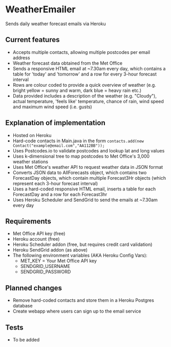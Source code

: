 # WeatherEmailer
Sends daily weather forecast emails via Heroku

## Current features
* Accepts multiple contacts, allowing multiple postcodes per email address
* Weather forecast data obtained from the Met Office
* Sends a responsive HTML email at ~7.30am every day, which contains a table for 'today' and 'tomorrow' and a row for every 3-hour forecast interval
* Rows are colour coded to provide a quick overview of weather (e.g. bright yellow = sunny and warm, dark blue = heavy rain etc.)
* Data provided includes a description of the weather (e.g. "Cloudy"), actual temperature, 'feels like' temperature, chance of rain, wind speed and maximum wind speed (i.e. gusts)

## Explanation of implementation
* Hosted on Heroku
* Hard-code contacts in Main.java in the form `contacts.add(new Contact("example@email.com","AA112BB"));`
* Uses Postcodes.io to validate postcodes and lookup lat and long values
* Uses k-dimensional tree to map postcodes to Met Office's 3,000 weather stations
* Uses Met Office's weather API to request weather data in JSON format
* Converts JSON data to AllForecasts object, which contains two ForecastDay objects, which contain multiple Forecast3Hr objects (which represent each 3-hour forecast interval)
* Uses a hard-coded responsive HTML email, inserts a table for each ForecastDay and a row for each Forecast3hr
* Uses Heroku Scheduler and SendGrid to send the emails at ~7.30am every day

## Requirements
* Met Office API key (free)
* Heroku account (free)
* Heroku Scheduler addon (free, but requires credit card validation)
* Heroku SendGrid addon (as above)
* The following environment variables (AKA Heroku Config Vars):
  * MET_KEY = Your Met Office API key
  * SENDGRID_USERNAME
  * SENDGRID_PASSWORD

## Planned changes
* Remove hard-coded contacts and store them in a Heroku Postgres database
* Create webapp where users can sign up to the email service

## Tests
* To be added
